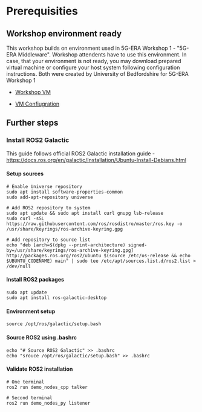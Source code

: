# Prerequisities

## Workshop environment ready

This workshop builds on environment used in 5G-ERA Workshop 1 - "5G-ERA Middleware". Workshop attendents have to use this environment. In case, that your environment is not ready, you may download prepared virtual machine or configure your host system following configuration instructions. Both were created by University of Bedfordshire for 5G-ERA Workshop 1

* [Workshop VM](https://universityofbedfordshire-my.sharepoint.com/:u:/g/personal/bartosz_bratus_study_beds_ac_uk/ETj6QI5cNN9Bv11wi6bRL4sBrF89RMamMbJ3pfcN8i2W6w?e=zAwf6c) 

* [VM Confiugration](VM_configuration.md)

## Further steps
### Install ROS2 Galactic
This guide follows official ROS2 Galactic installation guide - https://docs.ros.org/en/galactic/Installation/Ubuntu-Install-Debians.html

#### Setup sources
```
# Enable Universe repository
sudo apt install software-properties-common
sudo add-apt-repository universe

# Add ROS2 repository to system
sudo apt update && sudo apt install curl gnupg lsb-release
sudo curl -sSL https://raw.githubusercontent.com/ros/rosdistro/master/ros.key -o /usr/share/keyrings/ros-archive-keyring.gpg

# Add repository to source list
echo "deb [arch=$(dpkg --print-architecture) signed-by=/usr/share/keyrings/ros-archive-keyring.gpg] http://packages.ros.org/ros2/ubuntu $(source /etc/os-release && echo $UBUNTU_CODENAME) main" | sudo tee /etc/apt/sources.list.d/ros2.list > /dev/null
```

#### Install ROS2 packages
```
sudo apt update
sudo apt install ros-galactic-desktop
```

#### Environment setup
```
source /opt/ros/galactic/setup.bash
```

#### Source ROS2 using .bashrc
```
echo "# Source ROS2 Galactic" >> .bashrc
echo "srouce /opt/ros/galactic/setup.bash" >> .bashrc
```

#### Validate ROS2 installation
```
# One terminal
ros2 run demo_nodes_cpp talker

# Second terminal
ros2 run demo_nodes_py listener
```
